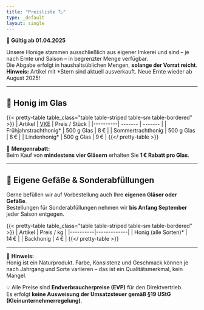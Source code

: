 ```yaml
---
title: "Preisliste 🏷️"
type: _default
layout: single
---
```


**📅 Gültig ab 01.04.2025**

Unsere Honige stammen ausschließlich aus eigener Imkerei und sind – je nach Ernte und Saison – in begrenzter Menge verfügbar.  
Die Abgabe erfolgt in haushaltsüblichen Mengen, **solange der Vorrat reicht**.  
**Hinweis:** Artikel mit *Stern sind aktuell ausverkauft. Neue Ernte wieder ab August 2025!

---

## 🍯 Honig im Glas

{{< pretty-table table_class="table table-striped table-sm table-bordered" >}}
| Artikel  | <acronym title="Verkaufseinheit">VKE</acronym> | Preis / Stück |
|----------| ------- | ------- |
| Frühjahrstrachthonig* | 500 g Glas | 8 € |
| Sommertrachthonig | 500 g Glas | 8 € |
| Lindenhonig* | 500 g Glas | 9 € |
{{</ pretty-table >}}

🔸 **Mengenrabatt:**  
Beim Kauf von **mindestens vier Gläsern** erhalten Sie **1 € Rabatt pro Glas**.

---

## 🫙 Eigene Gefäße & Sonderabfüllungen

Gerne befüllen wir auf Vorbestellung auch Ihre **eigenen Gläser oder Gefäße**.  
Bestellungen für Sonderabfüllungen nehmen wir **bis Anfang September** jeder Saison entgegen.

{{< pretty-table table_class="table table-striped table-sm table-bordered" >}}
| Artikel  | Preis / kg |
|----------|-------------|
| Honig (alle Sorten)* | 14 € |
| Backhonig | 4 € |
{{</ pretty-table >}}

---

🌿 **Hinweis:**  
Honig ist ein Naturprodukt. Farbe, Konsistenz und Geschmack können je nach Jahrgang und Sorte variieren – das ist ein Qualitätsmerkmal, kein Mangel.

💡 Alle Preise sind **Endverbraucherpreise (EVP)** für den Direktvertrieb.  
Es erfolgt **keine Ausweisung der Umsatzsteuer gemäß §19 UStG (Kleinunternehmerregelung)**.
